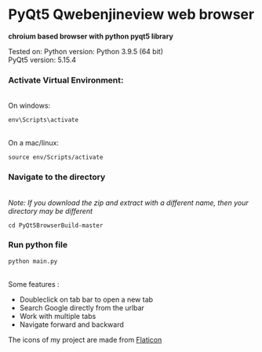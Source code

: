 # PyQt5 Qwebenjineview web browser
**chroium based browser with python pyqt5 library**

Tested on:
Python version: Python 3.9.5 (64 bit)<br>
PyQt5 version: 5.15.4

<h3>Activate Virtual Environment:</h3>
<br>
On windows:

```
env\Scripts\activate
```

<br>
On a mac/linux:

```
source env/Scripts/activate
```

<h3>Navigate to the directory</h3><br><i>Note: If you download the zip and extract with a different name, then your directory may be different</i>

```
cd PyQt5BrowserBuild-master
```

<h3>Run python file</h3>

```
python main.py
```

<br>
Some features :
<ul>
  <li>Doubleclick on tab bar to open a new tab</li>
  <li>Search Google directly from the urlbar</li>
  <li>Work with multiple tabs</li>
  <li>Navigate forward and backward</li>
</ul>



The icons of my project are made from <a href="http://www.flaticon.com/">Flaticon</a>
